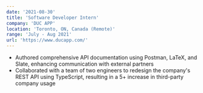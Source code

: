 ```yaml
---
date: '2021-08-30'
title: 'Software Developer Intern'
company: 'DUC APP'
location: 'Toronto, ON, Canada (Remote)'
range: 'July - Aug 2021'
url: 'https://www.ducapp.com/'
---
```


- Authored comprehensive API documentation using Postman, LaTeX, and Slate, enhancing communication with external partners
- Collaborated with a team of two engineers to redesign the company's REST API using TypeScript, resulting in a 5+ increase in third-party company usage
